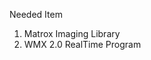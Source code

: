 Needed Item
1. Matrox Imaging Library 
2. WMX 2.0 RealTime Program

<!---
Tobilee1011/Tobilee1011 is a ✨ special ✨ repository because its `README.md` (this file) appears on your GitHub profile.
You can click the Preview link to take a look at your changes.
--->
